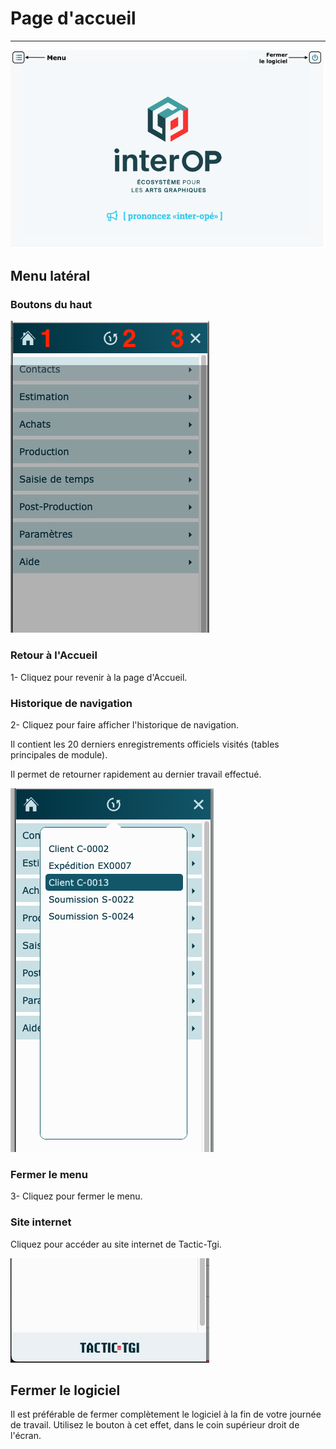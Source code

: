 # Page d'accueil

---

![](../static/img/Accueil_principal.png)

## Menu latéral

### Boutons du haut 

![](../static/img/Accueil_1.png)

### Retour à l'Accueil

1- Cliquez pour revenir à la page d'Accueil.

### Historique de navigation

2- Cliquez pour faire afficher l'historique de navigation.

Il contient les 20 derniers enregistrements officiels visités (tables principales de module).

Il permet de retourner rapidement au dernier travail effectué.

![](../static/img/Accueil_2.png)

### Fermer le menu

3- Cliquez pour fermer le menu.

### Site internet

Cliquez pour accéder au site internet de Tactic-Tgi.

![](../static/img/Accueil_4.png)

## Fermer le logiciel

Il est préférable de fermer complètement le logiciel à la fin de votre journée de travail. Utilisez le bouton à cet effet, dans le coin supérieur droit de l'écran.
